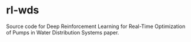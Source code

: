 # rl-wds
Source code for Deep Reinforcement Learning for Real-Time Optimization of Pumps in Water Distribution Systems paper.
